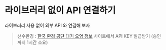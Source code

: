 # 라이브러리 없이 API 연결하기

라이브러리 사용 없이 외부 API 와 연결해 보자

> 선수환경 : [한국 환경 공단 대기 오염 정보](https://www.data.go.kr/dataset/15000581/openapi.do) 사이트에서 API KEY 발급받기 (승인까지 1시간 소요)
